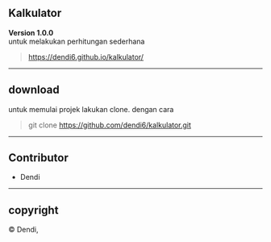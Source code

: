 ## Kalkulator

**Version 1.0.0**</br>
untuk melakukan perhitungan sederhana
>https://dendi6.github.io/kalkulator/

---
## download
untuk memulai projek lakukan clone. dengan cara
> git clone https://github.com/dendi6/kalkulator.git

---
## Contributor
- Dendi

---
## copyright
© Dendi,
